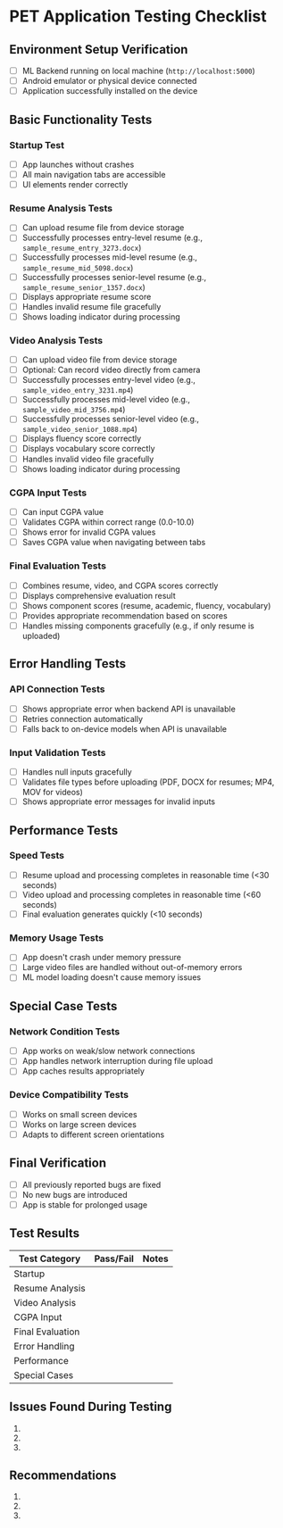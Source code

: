 # PET Application Testing Checklist

## Environment Setup Verification

-   [ ] ML Backend running on local machine (`http://localhost:5000`)
-   [ ] Android emulator or physical device connected
-   [ ] Application successfully installed on the device

## Basic Functionality Tests

### Startup Test

-   [ ] App launches without crashes
-   [ ] All main navigation tabs are accessible
-   [ ] UI elements render correctly

### Resume Analysis Tests

-   [ ] Can upload resume file from device storage
-   [ ] Successfully processes entry-level resume (e.g., `sample_resume_entry_3273.docx`)
-   [ ] Successfully processes mid-level resume (e.g., `sample_resume_mid_5098.docx`)
-   [ ] Successfully processes senior-level resume (e.g., `sample_resume_senior_1357.docx`)
-   [ ] Displays appropriate resume score
-   [ ] Handles invalid resume file gracefully
-   [ ] Shows loading indicator during processing

### Video Analysis Tests

-   [ ] Can upload video file from device storage
-   [ ] Optional: Can record video directly from camera
-   [ ] Successfully processes entry-level video (e.g., `sample_video_entry_3231.mp4`)
-   [ ] Successfully processes mid-level video (e.g., `sample_video_mid_3756.mp4`)
-   [ ] Successfully processes senior-level video (e.g., `sample_video_senior_1088.mp4`)
-   [ ] Displays fluency score correctly
-   [ ] Displays vocabulary score correctly
-   [ ] Handles invalid video file gracefully
-   [ ] Shows loading indicator during processing

### CGPA Input Tests

-   [ ] Can input CGPA value
-   [ ] Validates CGPA within correct range (0.0-10.0)
-   [ ] Shows error for invalid CGPA values
-   [ ] Saves CGPA value when navigating between tabs

### Final Evaluation Tests

-   [ ] Combines resume, video, and CGPA scores correctly
-   [ ] Displays comprehensive evaluation result
-   [ ] Shows component scores (resume, academic, fluency, vocabulary)
-   [ ] Provides appropriate recommendation based on scores
-   [ ] Handles missing components gracefully (e.g., if only resume is uploaded)

## Error Handling Tests

### API Connection Tests

-   [ ] Shows appropriate error when backend API is unavailable
-   [ ] Retries connection automatically
-   [ ] Falls back to on-device models when API is unavailable

### Input Validation Tests

-   [ ] Handles null inputs gracefully
-   [ ] Validates file types before uploading (PDF, DOCX for resumes; MP4, MOV for videos)
-   [ ] Shows appropriate error messages for invalid inputs

## Performance Tests

### Speed Tests

-   [ ] Resume upload and processing completes in reasonable time (<30 seconds)
-   [ ] Video upload and processing completes in reasonable time (<60 seconds)
-   [ ] Final evaluation generates quickly (<10 seconds)

### Memory Usage Tests

-   [ ] App doesn't crash under memory pressure
-   [ ] Large video files are handled without out-of-memory errors
-   [ ] ML model loading doesn't cause memory issues

## Special Case Tests

### Network Condition Tests

-   [ ] App works on weak/slow network connections
-   [ ] App handles network interruption during file upload
-   [ ] App caches results appropriately

### Device Compatibility Tests

-   [ ] Works on small screen devices
-   [ ] Works on large screen devices
-   [ ] Adapts to different screen orientations

## Final Verification

-   [ ] All previously reported bugs are fixed
-   [ ] No new bugs are introduced
-   [ ] App is stable for prolonged usage

## Test Results

| Test Category    | Pass/Fail | Notes |
| ---------------- | --------- | ----- |
| Startup          |           |       |
| Resume Analysis  |           |       |
| Video Analysis   |           |       |
| CGPA Input       |           |       |
| Final Evaluation |           |       |
| Error Handling   |           |       |
| Performance      |           |       |
| Special Cases    |           |       |

## Issues Found During Testing

1.
2.
3.

## Recommendations

1.
2.
3.
